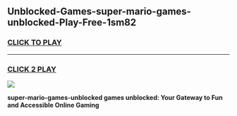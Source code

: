 
## Unblocked-Games-super-mario-games-unblocked-Play-Free-1sm82
<h3>
<a href="https://premium76.site?title=super-mario-games-unblocked&ref=10A">CLICK TO PLAY</a></h3>
<hr>

<h3>
<a href="https://premium76.site?title=super-mario-games-unblocked&ref=10A">CLICK 2 PLAY</a>
  
</h3>

<a href="https://premium76.site?title=super-mario-games-unblocked&ref=10A"><img src="https://clearcache.store/games.png"></a>


**super-mario-games-unblocked games unblocked: Your Gateway to Fun and Accessible Online Gaming**

